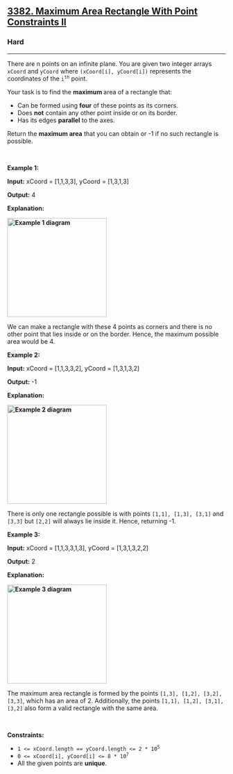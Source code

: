 <h2><a href="https://leetcode.com/problems/maximum-area-rectangle-with-point-constraints-ii/">3382. Maximum Area Rectangle With Point Constraints II</a></h2><h3>Hard</h3><hr><div><p>There are n points on an infinite plane. You are given two integer arrays <code>xCoord</code> and <code>yCoord</code> where <code>(xCoord[i], yCoord[i])</code> represents the coordinates of the <code>i<sup>th</sup></code> point.</p>

<p>Your task is to find the <strong>maximum </strong>area of a rectangle that:</p>

<ul>
	<li>Can be formed using <strong>four</strong> of these points as its corners.</li>
	<li>Does <strong>not</strong> contain any other point inside or on its border.</li>
	<li>Has its edges&nbsp;<strong>parallel</strong> to the axes.</li>
</ul>

<p>Return the <strong>maximum area</strong> that you can obtain or -1 if no such rectangle is possible.</p>

<p>&nbsp;</p>
<p><strong class="example">Example 1:</strong></p>

<div class="example-block">
<p><strong>Input:</strong> <span class="example-io">xCoord = [1,1,3,3], yCoord = [1,3,1,3]</span></p>

<p><strong>Output:</strong> <span class="example-io">4</span></p>

<p><strong>Explanation:</strong></p>

<p><strong class="example"><img alt="Example 1 diagram" src="https://assets.leetcode.com/uploads/2024/11/02/example1.png" style="width: 229px; height: 228px;"></strong></p>

<p>We can make a rectangle with these 4 points as corners and there is no other point that lies inside or on the border. Hence, the maximum possible area would be 4.</p>
</div>

<p><strong class="example">Example 2:</strong></p>

<div class="example-block">
<p><strong>Input:</strong> <span class="example-io">xCoord = [1,1,3,3,2], yCoord = [1,3,1,3,2]</span></p>

<p><strong>Output:</strong> <span class="example-io">-1</span></p>

<p><strong>Explanation:</strong></p>

<p><strong class="example"><img alt="Example 2 diagram" src="https://assets.leetcode.com/uploads/2024/11/02/example2.png" style="width: 229px; height: 228px;"></strong></p>

<p>There is only one rectangle possible is with points <code>[1,1], [1,3], [3,1]</code> and <code>[3,3]</code> but <code>[2,2]</code> will always lie inside it. Hence, returning -1.</p>
</div>

<p><strong class="example">Example 3:</strong></p>

<div class="example-block">
<p><strong>Input:</strong> <span class="example-io">xCoord = [1,1,3,3,1,3], yCoord = [1,3,1,3,2,2]</span></p>

<p><strong>Output:</strong> <span class="example-io">2</span></p>

<p><strong>Explanation:</strong></p>

<p><strong class="example"><img alt="Example 3 diagram" src="https://assets.leetcode.com/uploads/2024/11/02/example3.png" style="width: 229px; height: 228px;"></strong></p>

<p>The maximum area rectangle is formed by the points <code>[1,3], [1,2], [3,2], [3,3]</code>, which has an area of 2. Additionally, the points <code>[1,1], [1,2], [3,1], [3,2]</code> also form a valid rectangle with the same area.</p>
</div>

<p>&nbsp;</p>
<p><strong>Constraints:</strong></p>

<ul>
	<li><code>1 &lt;= xCoord.length == yCoord.length &lt;= 2 * 10<sup>5</sup></code></li>
	<li><code>0 &lt;= xCoord[i], yCoord[i]&nbsp;&lt;= 8 * 10<sup>7</sup></code></li>
	<li>All the given points are <strong>unique</strong>.</li>
</ul>
</div>